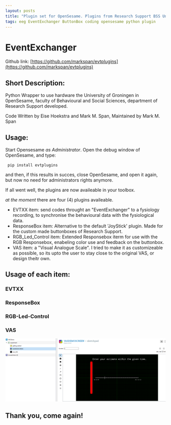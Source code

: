 ```yaml
---
layout: posts
title: "Plugin set for OpenSesame. Plugins from Research Support BSS University of Groningen"
tags: eeg EventExchanger ButtonBox coding opensesame python plugin
---
```


# EventExchanger

Github link:
[https://github.com/markspan/evtplugins](https://github.com/markspan/evtplugins)

## Short Description:

Python Wrapper to use hardware the University of Groningen in 0penSesame,
faculty of Behavioural and Social Sciences, department of Research Support developed.

Code Written by Eise Hoekstra and Mark M. Span, Maintained by Mark M. Span

## Usage:

Start Opensesame *as Administrator*.
Open the debug window of OpenSesame, and type:

```
 pip install evtplugins
```
and then, if this results in succes, close OpenSesame, and open it again, but now no need for administrators rights anymore.

If all went well, the plugins are now availeable in your toolbox.


*at the moment* there are four (4) plugins availeable. 

- EVTXX item: send codes throught an "EventExchanger" to a fysiology recording, to synchronise the behavioural data with the fysiological data.
- ResponseBox item: Alternative to the default 'JoyStick' plugin. Made for the custom made buttonboxes of Research Support.
- RGB_Led_Control item: Extended Responsebox iterm for use with the RGB Responsebox, enabeling color use and feedback on the buttonbox.
- VAS item: a "Visual Analogue Scale". I tried to make it as customizeable as possible, so its upto the user to stay close to the original VAS, or design theitr own.


## Usage of each item:

### EVTXX

### ResponseBox

### RGB-Led-Control

### VAS

![info:](/images/VAS1.png)

## Thank you, come again!
```
